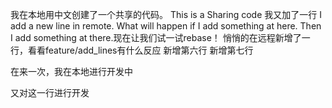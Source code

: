我在本地用中文创建了一个共享的代码。
This is a Sharing code
我又加了一行
I add a new line in remote. What will happen if I add something at here.
Then I add something at there.现在让我们试一试rebase！
悄悄的在远程新增了一行，看看feature/add_lines有什么反应
新增第六行
新增第七行

在来一次，我在本地进行开发中

又对这一行进行开发